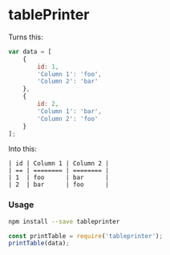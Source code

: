 # tablePrinter

Turns this:

```javascript
var data = [
	{
		id: 1,
		'Column 1': 'foo',
		'Column 2': 'bar'
	},
	{
		id: 2,
		'Column 1': 'bar',
		'Column 2': 'foo'
	}
];
```

Into this:

```
| id | Column 1 | Column 2 |
| == | ======== | ======== |
| 1  | foo      | bar      |
| 2  | bar      | foo      |
```

### Usage

```sh
npm install --save tableprinter
```

```javascript
const printTable = require('tableprinter');
printTable(data);
```
